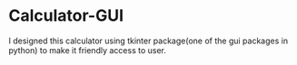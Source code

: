 # Calculator-GUI
I designed this calculator using tkinter package(one of the gui packages in python) to make it friendly access to user.
